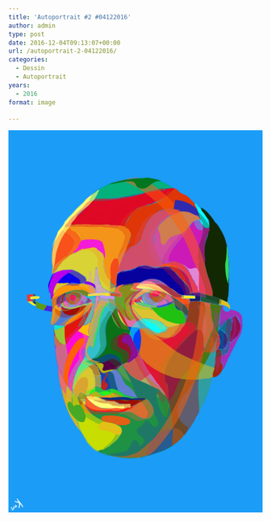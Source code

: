 ```yaml
---
title: 'Autoportrait #2 #04122016'
author: admin
type: post
date: 2016-12-04T09:13:07+00:00
url: /autoportrait-2-04122016/
categories:
  - Dessin
  - Autoportrait
years:
  - 2016
format: image

---
```

![Autoportrait #2 #04122016](./Autoportrait_2.jpg)